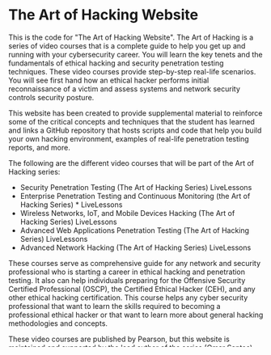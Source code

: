 # The Art of Hacking Website
This is the code for "The Art of Hacking Website".
The Art of Hacking is a series of video courses that is a complete guide to help you get up and running with your cybersecurity career. You will learn the key tenets and the fundamentals of ethical hacking and security penetration testing techniques. These video courses provide step-by-step real-life scenarios. You will see first hand how an ethical hacker performs initial reconnaissance of a victim and assess systems and network security controls security posture.

This website has been created to provide supplemental material to reinforce some of the critical concepts and techniques that the student has learned and links a GitHub repository that hosts scripts and code that help you build your own hacking environment, examples of real-life penetration testing reports, and more. 

The following are the different video courses that will be part of the Art of Hacking series:

* Security Penetration Testing (The Art of Hacking Series) LiveLessons
* Enterprise Penetration Testing and Continuous Monitoring (the Art of Hacking Series) * LiveLessons
* Wireless Networks, IoT, and Mobile Devices Hacking (The Art of Hacking Series) LiveLessons
* Advanced Web Applications Penetration Testing (The Art of Hacking Series) LiveLessons
* Advanced Network Hacking (The Art of Hacking Series) LiveLessons

These courses serve as comprehensive guide for any network and security professional who is starting a career in ethical hacking and penetration testing. It also can help individuals preparing for the Offensive Security Certified Professional (OSCP), the Certified Ethical Hacker (CEH), and any other ethical hacking certification. This course helps any cyber security professional that want to learn the skills required to becoming a professional ethical hacker or that want to learn more about general hacking methodologies and concepts.


These video courses are published by Pearson, but this website is maintained and supported by the lead author of the series (Omar Santos).

